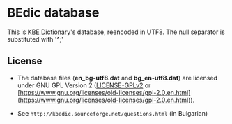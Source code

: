 # BEdic database

This is [KBE Dictionary](http://kbedic.sourceforge.net)'s database, reencoded in UTF8.
The null separator is substituted with '^;'

## License

* The database files (**en_bg-utf8.dat** and **bg_en-utf8.dat**) are licensed
under GNU GPL Version 2 ([LICENSE-GPLv2](LICENSE-GPLv2)
or [https://www.gnu.org/licenses/old-licenses/gpl-2.0.en.html](https://www.gnu.org/licenses/old-licenses/gpl-2.0.en.html)).

* See `http://kbedic.sourceforge.net/questions.html` (in Bulgarian)
